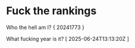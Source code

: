 # Fuck the rankings

Who the hell am I?
{ 20241773 }

What fucking year is it?
[ 2025-06-24T13:13:20Z ]

